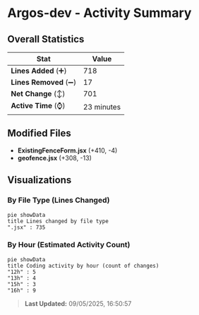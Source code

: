 # Argos-dev - Activity Summary 

## Overall Statistics

| Stat                   | Value                                                             |
| ---------------------- | ----------------------------------------------------------------- |
| **Lines Added** (➕)   | 718                                          |
| **Lines Removed** (➖) | 17                                        |
| **Net Change** (↕)    | 701                |
| **Active Time** (⌚)   | 23 minutes |


## Modified Files
- **ExistingFenceForm.jsx** (+410, -4)
- **geofence.jsx** (+308, -13)

## Visualizations

### By File Type (Lines Changed)

```mermaid
pie showData
title Lines changed by file type
".jsx" : 735
```

### By Hour (Estimated Activity Count)

```mermaid
pie showData
title Coding activity by hour (count of changes)
"12h" : 5
"13h" : 4
"15h" : 3
"16h" : 9
```


> **Last Updated:** 09/05/2025, 16:50:57